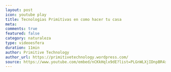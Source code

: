 ```yaml
---
layout: post
icon: youtube play
title: Tecnologias Primitivas en como hacer tu casa
meta: 
comments: true
featured: false
category: naturaleza
type: videoesfera
duration: 11min
author: Primitive Technology
author_url: https://primitivetechnology.wordpress.com/
source: https://www.youtube.com/embed/nCKkHqlx9dE?list=PLGnWLXjIDnpBR4xqf3FO-xFFwE-ucq4Fj
---
```

